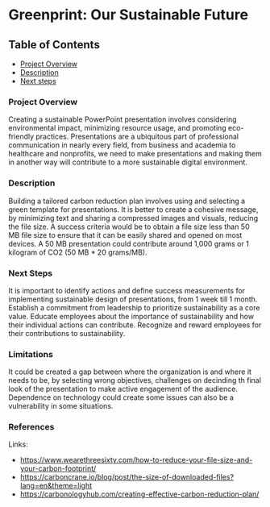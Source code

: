 # Greenprint: Our Sustainable Future

## Table of Contents
- [Project Overview](#project-overview)
- [Description](#description)
- [Next steps](#next-steps)

  
### Project Overview

Creating a sustainable PowerPoint presentation involves considering environmental impact, minimizing resource usage, and promoting eco-friendly practices.
Presentations are a ubiquitous part of professional communication in nearly every field, from business and academia to healthcare and nonprofits, we need to make presentations and making them in another way will contribute to a more sustainable digital environment. 


### Description

Building a tailored carbon reduction plan involves using and selecting a green template for presentations. It is better to create a cohesive message, by minimizing text and sharing a compressed images and visuals, reducing the file size. A success criteria would be to obtain a file size less than  50 MB file size to ensure that it can be easily shared and opened on most devices. A 50 MB presentation could contribute around 1,000 grams or 1 kilogram of CO2 (50 MB * 20 grams/MB). 



### Next Steps

It is important to identify actions and define success measurements for implementing sustainable design of  presentations, from 1 week till 1 month.
Establish a commitment from leadership to prioritize sustainability as a core value.
Educate employees about the importance of sustainability and how their individual actions can contribute.
Recognize and reward employees for their contributions to sustainability.

### Limitations

It could be created a gap between where the organization is and where it needs to be, by selecting wrong objectives, challenges on decinding th final look of the presentation to make active engagement of the audience. Dependence on technology could create some issues can also be a vulnerability in some situations.

### References
Links:
- https://www.wearethreesixty.com/how-to-reduce-your-file-size-and-your-carbon-footprint/
- https://carboncrane.io/blog/post/the-size-of-downloaded-files?lang=en&theme=light
- https://carbonologyhub.com/creating-effective-carbon-reduction-plan/
  


